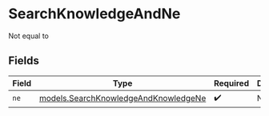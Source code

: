 # SearchKnowledgeAndNe

Not equal to


## Fields

| Field                                                                              | Type                                                                               | Required                                                                           | Description                                                                        |
| ---------------------------------------------------------------------------------- | ---------------------------------------------------------------------------------- | ---------------------------------------------------------------------------------- | ---------------------------------------------------------------------------------- |
| `ne`                                                                               | [models.SearchKnowledgeAndKnowledgeNe](../models/searchknowledgeandknowledgene.md) | :heavy_check_mark:                                                                 | N/A                                                                                |